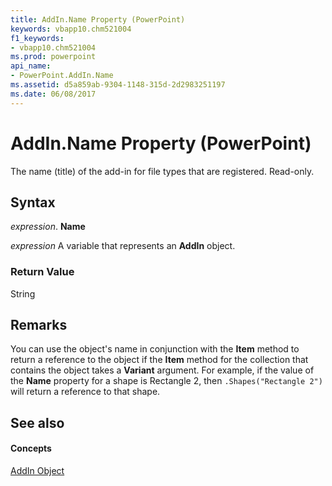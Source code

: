 ```yaml
---
title: AddIn.Name Property (PowerPoint)
keywords: vbapp10.chm521004
f1_keywords:
- vbapp10.chm521004
ms.prod: powerpoint
api_name:
- PowerPoint.AddIn.Name
ms.assetid: d5a859ab-9304-1148-315d-2d2983251197
ms.date: 06/08/2017
---
```



# AddIn.Name Property (PowerPoint)

The name (title) of the add-in for file types that are registered. Read-only.


## Syntax

 _expression_. **Name**

 _expression_ A variable that represents an **AddIn** object.


### Return Value

String


## Remarks

You can use the object's name in conjunction with the **Item** method to return a reference to the object if the **Item** method for the collection that contains the object takes a **Variant** argument. For example, if the value of the **Name** property for a shape is Rectangle 2, then `.Shapes("Rectangle 2")` will return a reference to that shape.


## See also


#### Concepts


[AddIn Object](addin-object-powerpoint.md)

